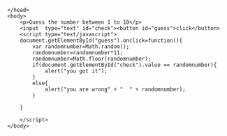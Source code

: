 <!DOCTYPE html>
<html>
    <head>
        <title>guess game</title>
        <style>
            body{
                border: 5wmpx solid blue;
            }
            p{
                color: blue;
                font-size: x-large;
            }
            button{
                color: chartreuse;
                background-color: dimgray;
            }
            input{
                background-color: rgb(221, 209, 201);
            }
        </style>

    </head>
    <body>
        <p>Guess the number between 1 to 10</p>
        <input  type="text" id="check"><button id="guess">click</button>
        <script type="text/javascript">
        document.getElementById("guess").onclick=function(){
            var randomnumber=Math.random();
            randomnumber=randomnumber*11;
            randomnumber=Math.floor(randomnumber);
            if(document.getElementById("check").value == randomnumber){
                alert("you got it");
            }
            else{
                alert("you are wrong" + "  " + randomnumber);
            }

        }

        </script>
    </body>

</html>
